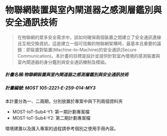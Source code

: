 # 物聯網裝置與室內閘道器之感測層鑑別與安全通訊技術
> 在物聯網的眾多安全需求中，該如何確保兩個裝置之間建立了安全通訊連線且互相交換資訊，這是建立一個可信賴的物聯網架構時，最基本且重要的議題：即裝置對裝置(Machine-to-Machine)的安全通訊(Secure Communication)。本計畫的目標是設計並提供針對室內環境的感測裝置與室內閘道器的身分鑑別與安全通訊機制及模組。
##### 計畫名稱:物聯網裝置與室內閘道器之感測層鑑別與安全通訊技術
##### 計畫編號: MOST 105-2221-E-259-014-MY3

本計畫分為一、二兩期，分別放置於專案中與下列兩個資料夾
- MOST-IoT-Sub4-Y1: 第一期計劃專案檔
- MOST-IoT-Sub4-Y2: 第二期計劃專案檔

環境建置以及匯入專案的過程請參考個別之使用手冊內容。

